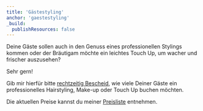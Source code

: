 ```yaml
---
title: 'Gästestyling'
anchor: 'gaestestyling'
_build:
  publishResources: false
---
```


Deine Gäste sollen auch in den Genuss eines professionellen Stylings kommen oder der Bräutigam möchte ein leichtes Touch Up, um wacher und frischer auszusehen?

Sehr gern!

Gib mir hierfür bitte [rechtzeitig Bescheid](/kontakt), wie viele Deiner Gäste ein professionelles Hairstyling, Make-up oder Touch Up buchen möchten.

Die aktuellen Preise kannst du meiner [Preisliste](/preisliste) entnehmen.
